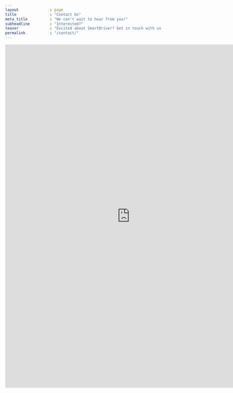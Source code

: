 ```yaml
---
layout              : page
title               : "Contact Us"
meta_title          : "We can't wait to hear from you!"
subheadline         : "Interested?"
teaser              : "Excited about SmartDriver? Get in touch with us Today!"
permalink           : "/contact/"
---
```

<iframe 
        src="https://docs.google.com/forms/d/e/1FAIpQLScctGRZL2qCQlKB3kQvS2n1ILgnqGSLWUuSF-OTC4oIsqy1RQ/viewform?embedded=true" 
        width="800" height="1100" frameborder="0" marginheight="0" marginwidth="0">
                Loading…
</iframe>
